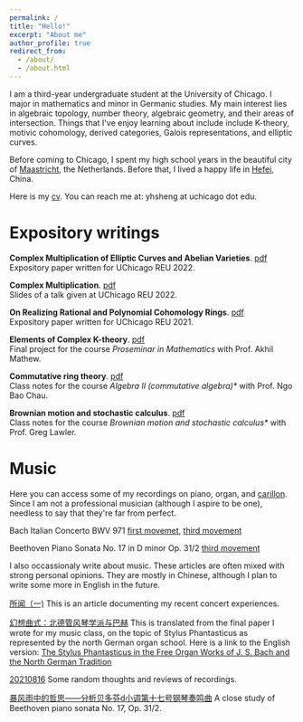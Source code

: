 ```yaml
---
permalink: /
title: "Hello!"
excerpt: "About me"
author_profile: true
redirect_from: 
  - /about/
  - /about.html
---
```


I am a third-year undergraduate student at the University of Chicago. I major in mathematics and minor in Germanic studies. My main interest lies in algebraic topology, number theory, algebraic geometry, and their areas of intersection. Things that I've enjoy learning about include include K-theory, motivic cohomology, derived categories, Galois representations, and elliptic curves.

Before coming to Chicago, I spent my high school years in the beautiful city of [Maastricht](https://www.holland.com/upload_mm/d/f/c/69557_fullimage_sint-servaas-brug-maas-maastricht-stad-eighty8things-1360%20copy.jpg), the Netherlands. Before that, I lived a happy life in [Hefei](https://cdn.britannica.com/58/138758-050-E5300BEB/Hefei-Anhui-China.jpg), China.

Here is my [cv](https://yunhansheng.github.io/files/cv.pdf). You can reach me at: yhsheng at uchicago dot edu.

Expository writings
======
**Complex Multiplication of Elliptic Curves and Abelian Varieties**. [pdf](https://yunhansheng.github.io/files/complexmultiplication.pdf)\
Expository paper written for UChicago REU 2022.

**Complex Multiplication**. [pdf](https://yunhansheng.github.io/files/REU_presentation__Copy_.pdf)\
Slides of a talk given at UChicago REU 2022.

**On Realizing Rational and Polynomial Cohomology Rings**. [pdf](http://math.uchicago.edu/~may/REU2021/REUPapers/Sheng.pdf)\
Expository paper written for UChicago REU 2021.

**Elements of Complex K-theory**. [pdf](https://yunhansheng.github.io/files/K-theory.pdf)\
Final project for the course *Proseminar in Mathematics* with Prof. Akhil Mathew.

**Commutative ring theory**. [pdf](https://yunhansheng.github.io/files/commalg-notes.pdf)\
Class notes for the course _Algebra II (commutative algebra)*_ with Prof. Ngo Bao Chau.

**Brownian motion and stochastic calculus**. [pdf](https://yunhansheng.github.io/files/385notes.pdf)\
Class notes for the course _Brownian motion and stochastic calculus*_ with Prof. Greg Lawler.

Music
=====
Here you can access some of my recordings on piano, organ, and [carillon](https://rockefeller.uchicago.edu/the-carillon). Since I am not a professional musician (although I aspire to be one), needless to say that they're far from perfect.

Bach Italian Concerto BWV 971 [first movemet](https://www.youtube.com/watch?v=hkrxylmRx6M&ab_channel=AlexSheng), [third movement](invalid)

Beethoven Piano Sonata No. 17 in D minor Op. 31/2 [third movement](https://www.youtube.com/watch?v=e0xY3oCbO94&ab_channel=AlexSheng)

I also occassionaly write about music. These articles are often mixed with strong personal opinions. They are mostly in Chinese, although I plan to write some more in English in the future.

[所闻（一)](https://mp.weixin.qq.com/s/-czhqmV_LL7WGRndT3vSEg) This is an article documenting my recent concert experiences.

[幻想曲式：北德管风琴学派与巴赫](https://mp.weixin.qq.com/s/_mw-4QJDOKoSm0dVjGMLqg) This is translated from the final paper I wrote for my music class, on the topic of Stylus Phantasticus as represented by the north German organ school. Here is a link to the English version: [The Stylus Phantasticus in the Free Organ Works of J. S. Bach and the North German Tradition](https://yunhansheng.github.io/files/stylus_phantasticus.pdf)

[20210816](https://mp.weixin.qq.com/s/UOr-OVXynU4PzciSk6kH-g) Some random thoughts and reviews of recordings.

[暴风雨中的哲思——分析贝多芬d小调第十七号钢琴奏鸣曲](https://mp.weixin.qq.com/s/_wPQFxA-l9xM0IVSPOoOIg) A close study of Beethoven piano sonata No. 17, Op. 31/2.
